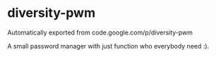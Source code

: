 # diversity-pwm
Automatically exported from code.google.com/p/diversity-pwm

A small password manager with just function who everybody need :).
